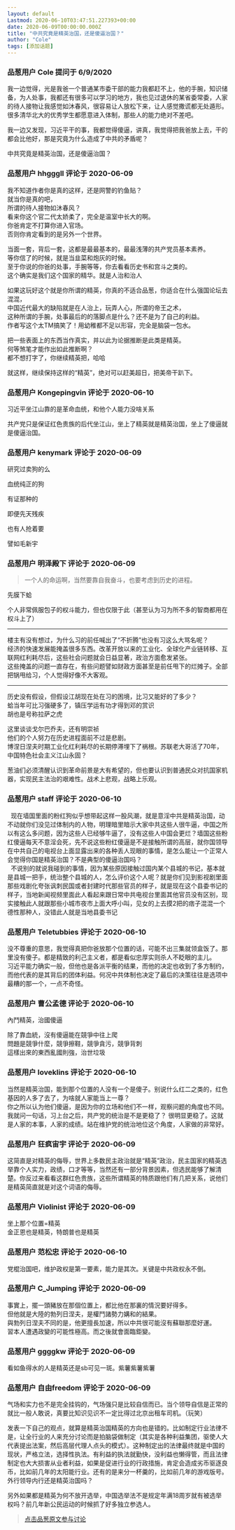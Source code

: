 ```yaml
---
layout: default
Lastmod: 2020-06-10T03:47:51.227393+00:00
date: 2020-06-09T00:00:00.000Z
title: "中共究竟是精英治国，还是傻逼治国？"
author: "Cole"
tags: [添加话题]
---
```



### 品葱用户 **Cole** 提问于 6/9/2020
    
我一边觉得，光是我爸一个普通某市委干部的能力我都赶不上，他的手腕，知识储备，为人处事，我都还有很多可以学习的地方，我也见过退休的某省委常委，人家的待人接物让我感觉如沐春风，很容易让人放松下来，让人感觉撒谎都无处遁形。很多清华北大的优秀学生都愿意进入体制，那些人的能力绝对不差吧。  
  
我一边又发现，习近平干的事，我都觉得傻逼，讲真，我觉得把我爸放上去，干的都会比他好，那是究竟为什么造成了中共的矛盾呢？  
  
中共究竟是精英治国，还是傻逼治国？
    
                

### 品葱用户 **hhgggll** 评论于 2020-06-09
        
我不知道作者你是真的这样，还是网警的钓鱼贴？  
就当你是真的吧，  
所谓的待人接物如沐春风？  
看来你这个官二代太娇柔了，完全是温室中长大的啊。  
你爸肯定不打算你进入官场。  
否则你肯定看到的是另外一个世界。  
  
当面一套，背后一套，这都是最最基本的，最最浅薄的共产党员基本素养。  
等你信了的时候，就是当韭菜和炮灰的时候。  
至于你说的你爸的处事，手腕等等，你去看看历史书和宫斗之类的。  
这个确实是我们这个国家的精华。就是人治和治人  
  
如果这玩好这个就是你所谓的精英，你真的不适合品葱，你适合在什么强国论坛去混混，  
中国近代最大的缺陷就是在人治上，玩弄人心，所谓的帝王之术，  
这种所谓的手腕，处事最后的的落脚点是什么？还不是为了自己的利益。  
作者写这个太TM搞笑了！用幼稚都不足以形容，完全是脑袋一包水。  
  
把一些表面上的东西当作真实，并以此为论据推断是此类是精英。  
何等煞笔才能作出如此推断啊？  
都不想打字了，你继续精英把，哈哈  
  
就这样，继续保持这样的“精英”，绝对可以赶美超日，把美帝干趴下。
        
                

### 品葱用户 **Kongepingvin** 评论于 2020-06-10
        
习近平坐江山靠的是革命血统，和他个人能力没啥关系  
  
共产党只是保证红色贵族的后代坐江山，坐上了精英就是精英治国，坐上了傻逼就是傻逼治国。
        
                

### 品葱用户 **kenymark** 评论于 2020-06-09
        
研究过卖狗的么  
  
血统纯正的狗  
  
有证那种的  
  
即便先天残疾  
  
也有人抢着要  
  
譬如毛新宇
        
                

### 品葱用户 **明泽殿下** 评论于 2020-06-09
        
> 一个人的命运啊，当然要靠自我奋斗，也要考虑到历史的进程。

  
先膜下蛤  
  
个人非常佩服包子的权斗能力，但也仅限于此（甚至认为习为所不多的智商都用在权斗上了）  

* * *

  
楼主有没有想过，为什么习的前任喊出了“不折腾”也没有习这么大骂名呢？  
经济的快速发展能掩盖很多东西。改革开放以来的工业化、全球化产业链转移、互联网红利耗尽后，这些社会问题就会日益显著，政治方面愈发紧张。  
这些掩盖的问题一直存在，有些问题譬如财政方面甚至是前任甩下的烂摊子。全部把锅甩给习，个人觉得好像不大客观。  

* * *

  
历史没有假设，但假设江胡现在处在习的困境，比习又能好的了多少？  
蛤当年可比习强硬多了，镇压学运有功才得到邓的赏识  
胡也是号称拉萨之虎  
  
这里谈谈戈尔巴乔夫，还有明崇祯  
他们的个人努力在历史进程面前不过是悲剧。  
博涅日涅夫时期工业化红利耗尽的长期停滞埋下了祸根。苏联老大哥活了70年，中国特色社会主义江山永固？  
  
葱油们必须清醒认识到革命前景是大有希望的，但也要认识到普通民众对抗国家机器，实现民主法治的艰难性。战术上悲观，战略上乐观。
        
                

### 品葱用户 **staff** 评论于 2020-06-10
        
  现在墙国里面的粉红狗似乎想带起这样一股风潮，就是意淫中共是精英治国，动不动就你们没见过体制内的人物，明理暗里暗示大家中共这些人很牛逼，中国之所以有这么多问题，因为这些人已经够牛逼了，没有这些人中国会更烂？墙国这些粉红傻逼每天不意淫会死，先不说这些粉红傻逼是不是接触所谓的高层，就你国领导在中共自己的电视台上面显露出来的各种丢人现眼的事情，是怎么能让一个正常人会觉得你国是精英治国？不是典型的傻逼治国吗？  
  不说别的就说我碰到的事情，因为某些原因接触过国内某个县城的书记，基本就是县城一把手，统治整个县城的人，怎么评价这个人呢？就是你们见到影视剧里面那些戏剧化夸张讽刺民国或者封建时代那些官员的样子，就是现在这个县委书记的样子，当地新闻视频里面此人看起来跟日常中共电视台里面其他官员没有区别，现实接触此人就跟那些小城市夜市上面大呼小叫，见女的上去摸2把的痞子混混一个德性那种人，没错此人就是当地县委书记
        
                

### 品葱用户 **Teletubbies** 评论于 2020-06-10
        
没不尊重的意思，我觉得真把你爸放那个位置的话，可能不出三集就领盒饭了。那里没有傻子。都是精致的利己主义者，都是看似忠厚实则杀人不眨眼的主儿。  
习近平能力确实一般，但他也是各派平衡的结果，而他的决定也收到了多方制约，而他代表的是其背后的团体利益。何况中共体制也决定了最后的决策往往是选项中最糟的那一个，一点不奇怪。
        
                

### 品葱用户 **曹公孟德** 评论于 2020-06-10
        
內鬥精英，治國傻逼  
  
除了靠血統，沒有傻逼能在競爭中往上爬  
問題是競爭什麼，競爭擦鞋，競爭貪污，競爭背刺  
這樣出來的東西亂國則強，治世垃圾
        
                

### 品葱用户 **loveklins** 评论于 2020-06-10
        
当然是精英治国，能到那个位置的人没有一个是傻子。别说什么红二之类的，红色基因的人多了去了，为啥就人家能当上一尊？  
你之所以认为他们傻逼，是因为你的立场和他们不一样，观察问题的角度也不同。  
我就问一句话，习上台之后，共产党的统治是不是更稳了？ 很明显更稳了。这就是人家的本事，人家的成绩。站在维护党的统治地位这个角度，人家做的非常好。
        
                

### 品葱用户 **狂疯宙宇** 评论于 2020-06-09
        
这简直是对精英的侮辱，世界上多数民主政治就是“精英”政治，民主国家的精英选举靠个人实力，政绩，口才等等，当然还有一部分背景因素，但选民能够了解清楚。你反过来看看这群红色贵族，这些所谓精英的特质跟他们有几把关系，说他们是精英简直就是对这个词语的侮辱。
        
                

### 品葱用户 **Violinist** 评论于 2020-06-09
        
坐上那个位置=精英  
金正恩也是精英，特朗普也是精英
        
                

### 品葱用户 **范松忠** 评论于 2020-06-10
        
党棍治国吧，维护政权是第一要素，能力是其次。关键是中共政权永不倒。
        
                

### 品葱用户 **C_Jumping** 评论于 2020-06-09
        
事實上，擺一頭豬放在那個位置上，都比他在那裏的情況要好得多。  
但他就是大陸的勃列日涅夫，是權鬥諸勢力媾和的結果。  
與勃列日涅夫不同的是，他更擅長加速，所以中共很可能沒有蘇聯那麼好運。  
習本人遭遇政變的可能性極高。而之後就會面臨鉅變。
        
                

### 品葱用户 **ggggkw** 评论于 2020-06-09
        
看如鱼得水的人是精英还是sb可见一斑。紫薯紫薯紫薯
        
                

### 品葱用户 **自由freedom** 评论于 2020-06-09
        
气场和实力也不是完全挂钩的，气场强只是比较自信而已。当个领导自信是正常的就比一般人敢说，真要比知识见识不一定比得过北京出租车司机。（玩笑）  
  
发表一下自己的观点，就算是精英治国精英的方向也是错的。比如制定行业法律不是，让全行业的人来充分讨论而是拍脑袋做制定（其实是各种利益集团，驱使人大代表提出法案，然后高层代理人点头的模式）。这种制定出的法律最终就是中国的现状，严格立法，选择性执法。有利益的执法就勤快，没利益也懒得管，而且法律制定也大大损害从业者利益，如果是促进行业的行政措施，肯定会造成劣币驱逐良币，比如前几年的太阳能行业。还有的是来分一杯羹的，比如前几年的游戏版号。外行领导内行还是精英治国吗？  
  
另外如果都是精英为何不放开选举，中国选举法不是规定年满18周岁就有被选举权吗？前几年新公民运动的时候抓了好多独立参选人。
        
                





> [点击品葱原文参与讨论](https://pincong.rocks/question/27034)

